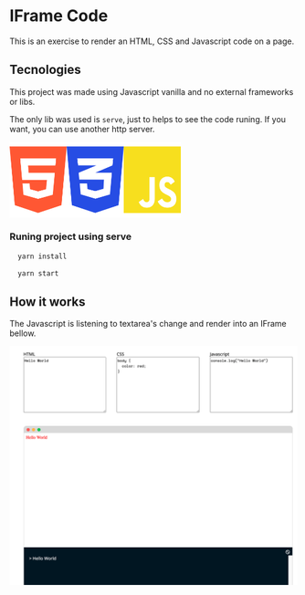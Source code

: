 # IFrame Code
This is an exercise to render an HTML, CSS and Javascript code on a page. 


## Tecnologies
This project was made using Javascript vanilla and no external frameworks or libs. 

The only lib was used is `serve`, just to helps to see the code runing. If you want, you can use another http server.

<div style="display: flex">
  <img src="https://github.com/nishiduka/iframe-code/blob/master/documentation/html5.svg" alt="HTML Icon" width="100"/>
  <img src="https://github.com/nishiduka/iframe-code/blob/master/documentation/css3.svg" alt="CSS 3 Icon" width="100"/>
  <img src="https://github.com/nishiduka/iframe-code/blob/master/documentation/js.svg" alt="Javascript Icon" width="100"/>
</div>

### Runing project using serve
```
  yarn install
```

```
  yarn start
```


## How it works
The Javascript is listening to textarea's change and render into an IFrame bellow. 


![Screenshot page rendered](https://github.com/nishiduka/iframe-code/blob/master/screenshot.png)
